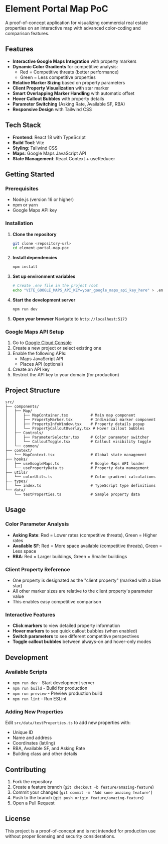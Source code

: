 # Element Portal Map PoC

A proof-of-concept application for visualizing commercial real estate properties on an interactive map with advanced color-coding and comparison features.

## Features

- **Interactive Google Maps Integration** with property markers
- **Dynamic Color Gradients** for competitive analysis:
  - Red = Competitive threats (better performance)
  - Green = Less competitive properties
- **Relative Marker Sizing** based on property parameters
- **Client Property Visualization** with star marker
- **Smart Overlapping Marker Handling** with automatic offset
- **Hover Callout Bubbles** with property details
- **Parameter Switching** (Asking Rate, Available SF, RBA)
- **Responsive Design** with Tailwind CSS

## Tech Stack

- **Frontend**: React 18 with TypeScript
- **Build Tool**: Vite
- **Styling**: Tailwind CSS
- **Maps**: Google Maps JavaScript API
- **State Management**: React Context + useReducer

## Getting Started

### Prerequisites

- Node.js (version 16 or higher)
- npm or yarn
- Google Maps API key

### Installation

1. **Clone the repository**
   ```bash
   git clone <repository-url>
   cd element-portal-map-poc
   ```

2. **Install dependencies**
   ```bash
   npm install
   ```

3. **Set up environment variables**
   ```bash
   # Create .env file in the project root
   echo "VITE_GOOGLE_MAPS_API_KEY=your_google_maps_api_key_here" > .env
   ```

4. **Start the development server**
   ```bash
   npm run dev
   ```

5. **Open your browser**
   Navigate to `http://localhost:5173`

### Google Maps API Setup

1. Go to [Google Cloud Console](https://console.cloud.google.com/)
2. Create a new project or select existing one
3. Enable the following APIs:
   - Maps JavaScript API
   - Places API (optional)
4. Create an API key
5. Restrict the API key to your domain (for production)

## Project Structure

```
src/
├── components/
│   ├── Map/
│   │   ├── MapContainer.tsx          # Main map component
│   │   ├── PropertyMarker.tsx        # Individual marker component
│   │   ├── PropertyInfoWindow.tsx    # Property details popup
│   │   └── PropertyCalloutOverlay.tsx # Hover callout bubbles
│   ├── Controls/
│   │   ├── ParameterSelector.tsx     # Color parameter switcher
│   │   └── CalloutToggle.tsx         # Callout visibility toggle
│   └── common/
├── context/
│   └── MapContext.tsx                # Global state management
├── hooks/
│   ├── useGoogleMaps.ts              # Google Maps API loader
│   └── usePropertyData.ts            # Property data management
├── utils/
│   └── colorUtils.ts                 # Color gradient calculations
├── types/
│   └── index.ts                      # TypeScript type definitions
└── data/
    └── testProperties.ts             # Sample property data
```

## Usage

### Color Parameter Analysis

- **Asking Rate**: Red = Lower rates (competitive threats), Green = Higher rates
- **Available SF**: Red = More space available (competitive threats), Green = Less space
- **RBA**: Red = Larger buildings, Green = Smaller buildings

### Client Property Reference

- One property is designated as the "client property" (marked with a blue star)
- All other marker sizes are relative to the client property's parameter value
- This enables easy competitive comparison

### Interactive Features

- **Click markers** to view detailed property information
- **Hover markers** to see quick callout bubbles (when enabled)
- **Switch parameters** to see different competitive perspectives
- **Toggle callout bubbles** between always-on and hover-only modes

## Development

### Available Scripts

- `npm run dev` - Start development server
- `npm run build` - Build for production
- `npm run preview` - Preview production build
- `npm run lint` - Run ESLint

### Adding New Properties

Edit `src/data/testProperties.ts` to add new properties with:
- Unique ID
- Name and address
- Coordinates (lat/lng)
- RBA, Available SF, and Asking Rate
- Building class and other details

## Contributing

1. Fork the repository
2. Create a feature branch (`git checkout -b feature/amazing-feature`)
3. Commit your changes (`git commit -m 'Add some amazing feature'`)
4. Push to the branch (`git push origin feature/amazing-feature`)
5. Open a Pull Request

## License

This project is a proof-of-concept and is not intended for production use without proper licensing and security considerations.
